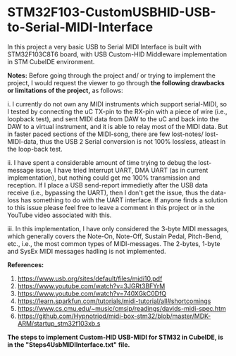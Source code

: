 # STM32F103-CustomUSBHID-USB-to-Serial-MIDI-Interface
In this project a very basic USB to Serial MIDI Interface is built with STM32F103C8T6 board, with USB Custom-HID Middleware implementation in STM CubeIDE environment.


**Notes:** Before going through the project and/ or trying to implement the project, I would request the viewer to go through **the following drawbacks or limitations of the project,** as follows:

  i. I currently do not own any MIDI instruments which support serial-MIDI, so I tested by connecting the uC TX-pin to the RX-pin with a piece of wire (i.e., loopback test), and sent MIDI data from DAW to the uC and back into the DAW to a virtual instrument, and it is able to relay most of the MIDI data. But in faster paced sections of the MIDI-song, there are few lost-notes/ lost-MIDI-data, thus the USB 2 Serial conversion is not 100% lossless, atleast in the loop-back test.
  
  ii. I have spent a considerable amount of time trying to debug the lost-message issue, I have tried Interrupt UART, DMA UART (as in current implementation), but nothing could get me 100% transmission and reception. If I place a USB send-report immedietly after the USB data receive (i.e., bypassing the UART), then I don't get the issue, thus the data-loss has something to do with the UART interface. If anyone finds a solution to this issue please feel free to leave a comment in this project or in the YouTube video associated with this.
  
  iii. In this implementation, I have only considered the 3-byte MIDI messages, which generally covers the Note-On, Note-Off, Sustain Pedal, Pitch-Bend, etc., i.e., the most common types of MIDI-messages. The 2-bytes, 1-byte and SysEx MIDI messages hadling is not implemented. 


**References:**
1. https://www.usb.org/sites/default/files/midi10.pdf
2. https://www.youtube.com/watch?v=3JGRt3BFYrM
3. https://www.youtube.com/watch?v=740XGkC0DfQ
4. https://learn.sparkfun.com/tutorials/midi-tutorial/all#shortcomings
5. https://www.cs.cmu.edu/~music/cmsip/readings/davids-midi-spec.htm
6. https://github.com/Hypnotriod/midi-box-stm32/blob/master/MDK-ARM/startup_stm32f103xb.s


**The steps to implement Custom-HID USB-MIDI for STM32 in CubeIDE, is in the "Steps4UsbMIDIInterface.txt" file.**
